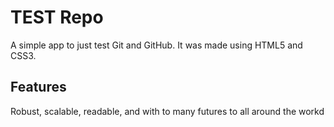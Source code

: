 # TEST Repo
A simple app to just test Git and GitHub.
It was made using HTML5 and CSS3.

## Features
Robust, scalable, readable, and with to many futures to all around the workd